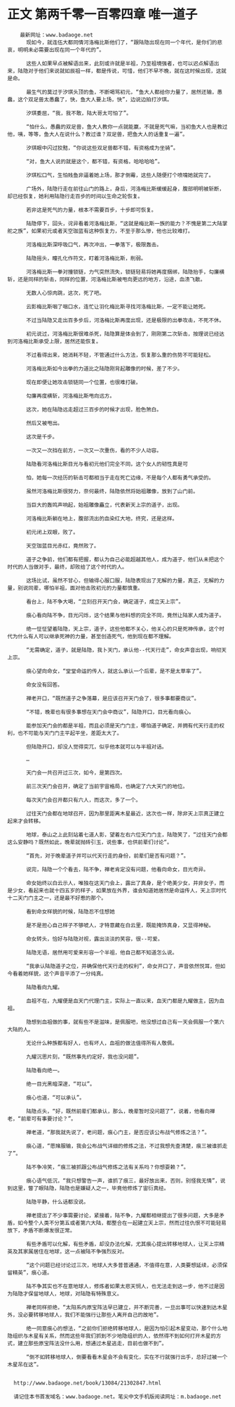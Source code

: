 # 正文 第两千零一百零四章 唯一道子
        最新网址：www.badaoge.net
          现如今，就连伍大都同情河洛梅比斯他们了，“跟陆隐出现在同一个年代，是你们的悲哀，明明未必需要出现在同一个年代的”。
      
          这些人如果早点被解语出来，此刻或许就是半祖，乃至祖境强者，也可以迟点解语出来，陆隐对于他们来说就如辰祖一样，都是传说，可惜，他们不早不晚，就在这时候出现，这就是命。
      
          最生气的莫过于汐琪头顶的鱼，不断喝骂初元，“鱼大人都给你力量了，居然还输，愚蠢，这个双足兽太愚蠢了，快，鱼大人要上场，快”，边说边拍打汐琪。
      
          汐琪委屈，“我，我不敢，陆大哥太可怕了”。
      
          “怕什么，愚蠢的双足兽，鱼大人教你一点就能赢，不就是死气嘛，当初鱼大人也是教过他，咦，等等，鱼大人在说什么？教过谁？双足兽，把鱼大人的话重复一遍”。
      
          汐琪眼中闪过狡黠，“你说这些双足兽都不错，有资格成为坐骑”。
      
          “对，鱼大人说的就是这个，都不错，有资格，哈哈哈哈”。
      
          汐琪松口气，生怕贱鱼非逼着她上场，那才倒霉，这些人随便打个喷嚏她就完了。
      
          广场外，陆隐行走在前往山门的路上，身后，河洛梅比斯缓缓起身，腹部明明被斩断，却已经恢复，她利用陆隐行走百步的时间以生命之轮恢复。
      
          若非这是死气的力量，根本不需要百步，十步即可恢复。
      
          陆隐停下，回头，诧异看着河洛梅比斯，“这就是梅比斯一族的能力？不愧是第二大陆掌舵之族”，如果初元或者天空珈蓝有这种恢复力，不至于那么惨，他也比较难打。
      
          河洛梅比斯深呼吸口气，再次冲出，一拳落下，极限轰击。
      
          陆隐摇头，瞳孔化作符文，盯着河洛梅比斯，削弱。
      
          河洛梅比斯一拳对撞锁链，力气突然流失，锁链轻易将她再度捆绑，陆隐抬手，勾廉横斩，还是同样的斩击，同样的位置，河洛梅比斯被甩向更远的地方，沿途，血渍飞散。
      
          无数人心惊肉跳，这次，死了吧。
      
          云影梅比斯咽了咽口水，连忙让羽化梅比斯寻找河洛梅比斯，一定不能让她死。
      
          不过当陆隐又走出百多步后，河洛梅比斯再度出现，还是极限的出拳攻击，不死不休。
      
          初元说过，河洛梅比斯很难杀死，陆隐算是体会到了，刚刚第二次斩击，按理说已经达到河洛梅比斯承受上限，居然还能恢复。
      
          不过看得出来，她消耗不轻，不管通过什么方法，恢复那么重的伤势不可能轻松。
      
          河洛梅比斯如今出拳的力道比之陆隐刚背起雕像的时候，差了不少。
      
          现在即便让她攻击锁链同一个位置，也很难打破。
      
          勾廉再度横斩，河洛梅比斯甩向远方。
      
          这次，她在陆隐远走超过三百步的时候才出现，脸色煞白。
      
          然后又被甩出。
      
          这次是千步。
      
          一次又一次挡在前方，一次又一次重伤，看的不少人动容。
      
          陆隐看河洛梅比斯目光与看初元他们完全不同，这个女人的韧性真是可
      
          怕，她每一次经历的斩击可都相当于走在死亡边缘，不是每个人都有勇气承受的。
      
          虽然河洛梅比斯很努力，奈何最终，陆隐依然将始祖雕像，放到了山门前。
      
          当巨大的轰鸣声响起，始祖雕像矗立，代表新天上宗的道子，出现。
      
          河洛梅比斯躺在地上，腹部流出的血染红大地，终究，还是这样。
      
          初元闭上双眼，败了。
      
          天空珈蓝目光赤红，竟然败了。
      
          道子之争前，他们都有把握，都认为自己必能超越其他人，成为道子，他们从未把这个时代的人当做对手，最终，却败给了这个时代的人。
      
          这场比试，虽然不甘心，但输得心服口服，陆隐表现出了无解的力量，真正，无解的力量，别说同辈，哪怕半祖，面对他击败初元的力量都慎重。
      
          看台上，陆不争大喝，“立刻召开天门会，确定道子，成立天上宗”。
      
          痕心看向陆不争，目光闪烁，这个结果与他料想的完全不同，竟然让陆家人成为道子。
      
          绝一怔怔望着陆隐，天上宗，道子，这些他都不关心，他关心的只是死神传承，这个时代为什么有人可以继承死神的力量，甚至创造死气，他到现在都不理解。
      
          “无需确定，道子，就是陆隐，我卜天门，承认他--代天行走”，命女声音出现，响彻天上宗。
      
          痕心望向命女，“堂堂命运的传人，就这么承认一个后辈，是不是太草率了”。
      
          命女没有回答。
      
          禅老开口，“既然道子之争落幕，是应该召开天门会了，很多事都要商议”。
      
          “不错，晚辈也有很多事想在天门会中商议”，陆隐开口，目光看向痕心。
      
          能参加天门会的都是半祖，而且必须是天门门主，哪怕道子确定，并拥有代天行走的权利，也不可能与天门门主平起平坐，差距太大了。
      
          但陆隐开口，却没人觉得突兀，似乎他本就可以与半祖对话。
      
          …
      
          天门会一共召开过三次，如今，是第四次。
      
          前三次天门会召开，确定了当前宇宙格局，也确定了六大天门的地位。
      
          每次天门会召开都只有六人，而这次，多了一个。
      
          过往天门会都在地球召开，因为那里距离木星最近，这次也一样，除非天上宗真正建立起来才会转移。
      
          地球，泰山之上此刻站着七道人影，望着左右六位天门门主，陆隐笑了，“过往天门会都这么安静吗？既然如此，晚辈就抛砖引玉，说些事，也供前辈们讨论“。
      
          “首先，对于晚辈道子并可以代天行走的身份，前辈们是否有问题？”。
      
          说完，陆隐一个个看去，陆不争，禅老肯定没有问题，他看向命女，目光奇异。
      
          命女始终以白云示人，唯独在这天门会上，露出了真身，是个绝美少女，并非女子，而是少女，看起来也就十四五岁的样子，如果放在外界，谁会知道她居然是命运传人，天上宗时代十二天门门主之一，还是最不好惹的那个。
      
          看到命女样貌的时候，陆隐忍不住想她
      
          是不是担心自己样子不够唬人，才特意藏在白云里，既能掩饰真身，又显得神秘。
      
          命女转头，恰好与陆隐对视，露出淡淡的笑容，很--可爱。
      
          陆隐无语，居然用可爱来形容一个半祖，他自己都不知道怎么说。
      
          “我承认陆隐道子之位，并确保他代天行走的权利”，命女开口了，声音依然悦耳，但如今看着她样貌，这个声音平添了一分纯真。
      
          陆隐看向九耀。
      
          血祖不在，九耀便是血天门代理门主，实际上一直以来，血天门都是九耀做主，因为血祖。
      
          隐想到血祖做的事，就有些不是滋味，是佩服吧，他没想过自己有一天会佩服一个第六大陆的人。
      
          无论什么种族都有好人，也有坏人，血祖的做法值得所有人敬佩。
      
          九耀沉思片刻，“既然事先约定好，我也没问题”。
      
          陆隐看向绝一。
      
          绝一目光黑暗深邃，“可以”。
      
          痕心也道，“可以承认”。
      
          陆隐点头，“好，既然前辈们都承认，那么，晚辈暂时没问题了”，说着，他看向禅老，“前辈可有事要讨论？”。
      
          禅老道，“那我就先说了，老问题，痕心门主，是否应该公布战气修炼之法？”。
      
          痕心道，“愿赌服输，我会公布战气详细的修炼之法，不过我想先查清楚，痕三被谁抓走了”。
      
          陆不争冷笑，“痕三被抓跟公布战气修炼之法有关系吗？你想耍赖？”。
      
          痕心语气低沉，“我只想警告一声，谁抓了痕三，最好放出来，否则，别怪我无情”，说到这里，瞥了眼陆隐，陆隐也是嫌疑人之一，毕竟他修炼了宙衍真经。
      
          陆隐平静，什么话都没说。
      
          禅老提出了不少事需要讨论，紧接着，陆不争，九耀都相继提出了很多问题，大多是矛盾，如今整个人类不分第五或者第六大陆，都整合在一起建立天上宗，然而过往仇恨不可能轻易放下，矛盾不断爆发很正常。
      
          有些矛盾可以化解，有些矛盾，却没办法化解，尤其痕心提出转移地球人，让天上宗精英及其家属居住在地球，这一点被陆不争强烈反对。
      
          “这个问题已经讨论过三次，地球人大多普普通通，不值得在意，人类要想延续，必须保留精英”，痕心道。
      
          陆不争其实也不在意地球人，修炼者如果太悲天悯人，也无法走到这一步，他不过是因为陆隐才保留地球人，地球，对陆隐有特殊意义。
      
          禅老同样拒绝，“太阳系内原宝阵法早已建立，并不断完善，一旦出事可以快速到达木星外，没必要转移地球人，我们不能强行让那些人离开自己的故地”。
      
          绝一同意痕心的想法，“之前你们拒绝转移地球人，是因为怕引起木星变动，那个什么地隐组织与木星有关系，然而这些年我们抓到不少地隐组织的人，依然得不到如何打开木星的方式，建立那些原宝阵法没什么用，想通过木星逃走，目前也做不到”。
      
          “倒不如转移地球人，倒要看看木星会不会有变化，实在不行就强行出手，总好过被一个木星吊在这”。
      
      
      http://www.badaoge.net/book/13084/21302847.html
      
      请记住本书首发域名：www.badaoge.net。笔尖中文手机版阅读网址：m.badaoge.net